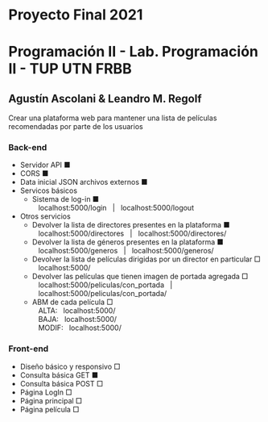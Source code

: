 # Proyecto Final 2021
# Programación II - Lab. Programación II - TUP UTN FRBB
## Agustín Ascolani & Leandro M. Regolf

Crear una plataforma web para mantener una lista de películas recomendadas por parte de los usuarios

### Back-end
- Servidor API ■
- CORS ■
- Data inicial JSON archivos externos ■
- Servicos básicos
  - Sistema de log-in ■<br/>
    &nbsp;&nbsp;&nbsp;localhost:5000/login&nbsp;&nbsp;&nbsp;|&nbsp;&nbsp;&nbsp;localhost:5000/logout
- Otros servicios
  - Devolver la lista de directores presentes en la plataforma ■<br/>
    &nbsp;&nbsp;&nbsp;localhost:5000/directores&nbsp;&nbsp;&nbsp;|&nbsp;&nbsp;&nbsp;localhost:5000/directores/
  - Devolver la lista de géneros presentes en la plataforma ■<br/>
    &nbsp;&nbsp;&nbsp;localhost:5000/generos&nbsp;&nbsp;&nbsp;|&nbsp;&nbsp;&nbsp;localhost:5000/generos/
  - Devolver la lista de películas dirigidas por un director en particular □<br/>
    &nbsp;&nbsp;&nbsp;localhost:5000/
  - Devolver las películas que tienen imagen de portada agregada □<br/>
    &nbsp;&nbsp;&nbsp;localhost:5000/peliculas/con_portada&nbsp;&nbsp;&nbsp;|&nbsp;&nbsp;&nbsp;localhost:5000/peliculas/con_portada/
  - ABM de cada película □<br/>
    &nbsp;&nbsp;&nbsp;ALTA:&nbsp;&nbsp;&nbsp;localhost:5000/<br/>
    &nbsp;&nbsp;&nbsp;BAJA:&nbsp;&nbsp;&nbsp;localhost:5000/<br/>
    &nbsp;&nbsp;&nbsp;MODIF:&nbsp;&nbsp;&nbsp;localhost:5000/<br/>


### Front-end
- Diseño básico y responsivo □
- Consulta básica GET ■
- Consulta básica POST □
- Página LogIn □
- Página principal □
- Página película □





